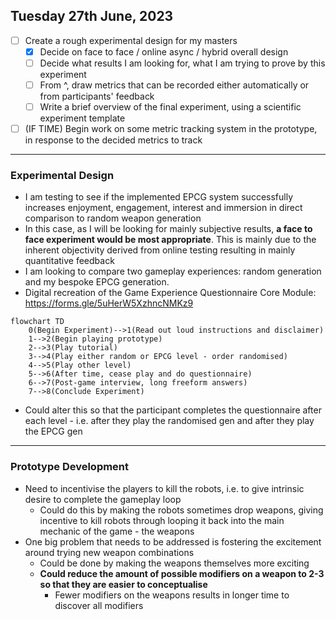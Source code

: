 ## Tuesday 27th June, 2023

- [ ] Create a rough experimental design for my masters
	- [x] Decide on face to face / online async / hybrid overall design
	- [ ] Decide what results I am looking for, what I am trying to prove by this experiment
	- [ ] From ^, draw metrics that can be recorded either automatically or from participants' feedback
	- [ ] Write a brief overview of the final experiment, using a scientific experiment template
- [ ] (IF TIME) Begin work on some metric tracking system in the prototype, in response to the decided metrics to track
---

### Experimental Design
- I am testing to see if the implemented EPCG system successfully increases enjoyment, engagement, interest and immersion in direct comparison to random weapon generation
- In this case, as I will be looking for mainly subjective results, **a face to face experiment would be most appropriate**. This is mainly due to the inherent objectivity derived from online testing resulting in mainly quantitative feedback
- I am looking to compare two gameplay experiences: random generation and my bespoke EPCG generation. 
- Digital recreation of the Game Experience Questionnaire Core Module: https://forms.gle/5uHerW5XzhncNMKz9

```mermaid
flowchart TD
	0(Begin Experiment)-->1(Read out loud instructions and disclaimer)
	1-->2(Begin playing prototype)
	2-->3(Play tutorial)
	3-->4(Play either random or EPCG level - order randomised)
	4-->5(Play other level)
	5-->6(After time, cease play and do questionnaire)
	6-->7(Post-game interview, long freeform answers)
	7-->8(Conclude Experiment)
```
- Could alter this so that the participant completes the questionnaire after each level - i.e. after they play the randomised gen and after they play the EPCG gen
---

### Prototype Development
- Need to incentivise the players to kill the robots, i.e. to give intrinsic desire to complete the gameplay loop
	- Could do this by making the robots sometimes drop weapons, giving incentive to kill robots through looping it back into the main mechanic of the game - the weapons
- One big problem that needs to be addressed is fostering the excitement around trying new weapon combinations
	- Could be done by making the weapons themselves more exciting
	- **Could reduce the amount of possible modifiers on a weapon to 2-3 so that they are easier to conceptualise**
		- Fewer modifiers on the weapons results in longer time to discover all modifiers